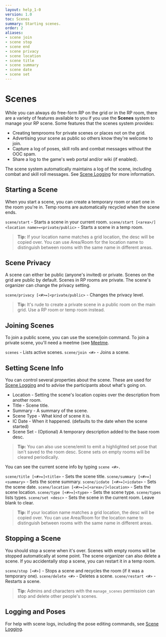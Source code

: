 ```yaml
---
layout: help_1-0
version: 1.0
toc: Scenes
summary: Starting scenes.
order: 2
aliases:
- scene join
- scene stop
- scene end
- scene privacy
- scene location
- scene title
- scene summary
- scene date
- scene set
---
```

# Scenes

While you can always do free-form RP on the grid or in the RP room, there are a variety of features available to you if you use the **Scenes** system to manage your RP scene.  Some features that the scenes system provides:

* Creating temprooms for private scenes or places not on the grid.
* Advertising your scene as public so others know they're welcome to join.
* Capture a log of poses, skill rolls and combat messages without the OOC spam.
* Share a log to the game's web portal and/or wiki (if enabled).

The scene system automatically maintains a log of the scene, including combat and skill roll messages.   See [Scene Logging](/help/1-0/scenes/logging) for more information.

## Starting  a Scene

When you start a scene, you can create a temporary room or start one in the room you're in.  Temp rooms are automatically recycled when the scene ends.

`scene/start` - Starts a scene in your current room.
`scene/start [<area>/]<location name>=<private/public>` - Starts a scene in a temp room.

> **Tip:** If your location name matches a grid location, the desc will be copied over.  You can use Area/Room for the location name to distinguish between rooms with the same name in different areas.

## Scene Privacy

A scene can either be public (anyone's invited) or private.  Scenes on the grid are public by default.  Scenes in RP rooms are private.  The scene's organizer can change the privacy setting. 

`scene/privacy [<#>=]<private/public>` - Changes the privacy level.

> **Tip:** It's rude to create a private scene in a public room on the main grid. Use a RP room or temp room instead.

## Joining Scenes

To join a public scene, you can use the scene/join command.  To join a private scene, you'll need a meetme (see [Meetme](/help/1-0/rooms/meetme).

`scenes` - Lists active scenes.
`scene/join <#>` - Joins a scene.

## Setting Scene Info

You can control several properties about the scene.  These are used for [Scene Logging](/help/1-0/scenes/logging) and to advise the participants about what's going on.

* Location - Setting the scene's location copies over the description from another room.
* Title - Scene title.
* Summary - A summary of the scene.
* Scene Type - What kind of scene it is.
* IC Date - When it happened.  (defaults to the date when the scene started)
* Scene Set - (Optional) A temporary description added to the base room desc.

> **Tip:** You can also use scene/emit to emit a highlighted set pose that isn't saved to the room desc.  Scene sets on empty rooms will be cleared periodically.

You can see the current scene info by typing `scene <#>.`

`scene/title [<#>=]<title>` - Sets the scene title.
`scene/summary [<#>=]<summary>` - Sets the scene summary.
`scene/icdate [<#>=]<icdate>` - Sets the scene date.
`scene/location [<#>=]=[<area>/]<location>` - Sets the scene location.
`scene/type [<#>=]<type>` - Sets the scene type.  `scene/types` lists types.
`scene/set <desc>` - Sets the scene in the current room.  Leave blank to clear.

> **Tip:** If your location name matches a grid location, the desc will be copied over.  You can use Area/Room for the location name to distinguish between rooms with the same name in different areas.

## Stopping a Scene

You should stop a scene when it's over.  Scenes with empty rooms will be stopped automatically at some point.  The scene organizer can also delete a scene.  If you accidentally stop a scene, you can restart it in a temp room.

`scene/stop [<#>]` - Stops a scene and recycles the room (if it was a temporary one).
`scene/delete <#>` - Deletes a scene.
`scene/restart <#>` - Restarts a scene.

> **Tip:** Admins and characters with the `manage_scenes` permission can stop and delete other people's scenes.

## Logging and Poses

For help with scene logs, including the pose editing commands, see [Scene Logging](/help/1-0/scenes/logging).

